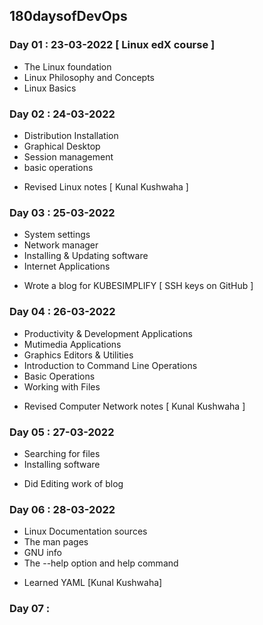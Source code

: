 ## 180daysofDevOps

### Day 01 : 23-03-2022 [ Linux edX course ]
- The Linux foundation
- Linux Philosophy and Concepts
- Linux Basics

### Day 02 : 24-03-2022 
- Distribution Installation
- Graphical Desktop
- Session management
- basic operations

* Revised Linux notes [ Kunal Kushwaha ]

### Day 03 : 25-03-2022
- System settings
- Network manager
- Installing & Updating software
- Internet Applications

* Wrote a blog for KUBESIMPLIFY [ SSH keys on GitHub ]

### Day 04 : 26-03-2022
- Productivity & Development Applications
- Mutimedia Applications
- Graphics Editors & Utilities
- Introduction to Command Line Operations
- Basic Operations
- Working with Files

* Revised Computer Network notes [ Kunal Kushwaha ]

### Day 05 : 27-03-2022
- Searching for files
- Installing software

* Did Editing work of blog

### Day 06 : 28-03-2022
- Linux Documentation sources
- The man pages
- GNU info
- The --help option and help command

* Learned YAML [Kunal Kushwaha]

### Day 07 : 
